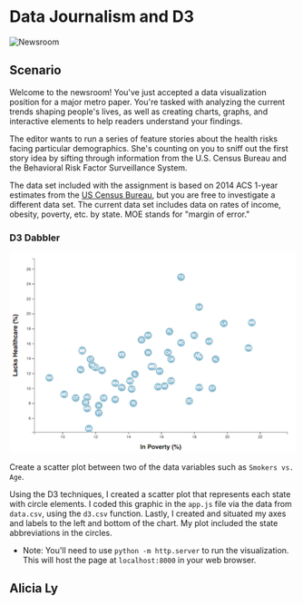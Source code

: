 # Data Journalism and D3

![Newsroom](https://media.giphy.com/media/v2xIous7mnEYg/giphy.gif)

## Scenario

Welcome to the newsroom! You've just accepted a data visualization position for a major metro paper. You're tasked with analyzing the current trends shaping people's lives, as well as creating charts, graphs, and interactive elements to help readers understand your findings.

The editor wants to run a series of feature stories about the health risks facing particular demographics. She's counting on you to sniff out the first story idea by sifting through information from the U.S. Census Bureau and the Behavioral Risk Factor Surveillance System.

The data set included with the assignment is based on 2014 ACS 1-year estimates from the [US Census Bureau](https://data.census.gov/cedsci/), but you are free to investigate a different data set. The current data set includes data on rates of income, obesity, poverty, etc. by state. MOE stands for "margin of error."


### D3 Dabbler 

![4-scatter](Images/4-scatter.jpg)

Create a scatter plot between two of the data variables such as `Smokers vs. Age`.

Using the D3 techniques, I created a scatter plot that represents each state with circle elements. I coded this graphic in the `app.js` file via the data from `data.csv`, using the `d3.csv` function. Lastly, I created and situated my axes and labels to the left and bottom of the chart. My plot included the state abbreviations in the circles.
   

* Note: You'll need to use `python -m http.server` to run the visualization. This will host the page at `localhost:8000` in your web browser.

## Alicia Ly
